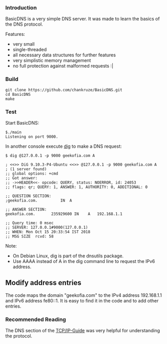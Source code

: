 
### Introduction

BasicDNS is a very simple DNS server.
It was made to learn the basics of the DNS protocol.

Features:
* very small
* single-threaded
* all necessary data structures for further features
* very simplistic memory management
* no full protection against malformed requests :|

### Build

```
git clone https://github.com/chankruze/BasicDNS.git
cd BasicDNS
make
```

### Test

Start BasicDNS:
```
$./main
Listening on port 9000.
```

In another console execute [dig](http://linux.die.net/man/1/dig) to make a DNS request:

```
$ dig @127.0.0.1 -p 9000 geekofia.com A

; <<>> DiG 9.10.3-P4-Ubuntu <<>> @127.0.0.1 -p 9000 geekofia.com A
; (1 server found)
;; global options: +cmd
;; Got answer:
;; ->>HEADER<<- opcode: QUERY, status: NOERROR, id: 24053
;; flags: qr; QUERY: 1, ANSWER: 1, AUTHORITY: 0, ADDITIONAL: 0

;; QUESTION SECTION:
;geekofia.com.			IN	A

;; ANSWER SECTION:
geekofia.com.		235929600 IN	A	192.168.1.1

;; Query time: 0 msec
;; SERVER: 127.0.0.1#9000(127.0.0.1)
;; WHEN: Mon Oct 15 20:33:54 IST 2018
;; MSG SIZE  rcvd: 58
```

Note:
- On Debian Linux, dig is part of the dnsutils package.
- Use AAAA instead of A in the dig command line to request the IPv6 address.

## Modify address entries

The code maps the domain "geekofia.com" to the IPv4 address 192.168.1.1 and IPv6 address fe80::1.
It is easy to find it in the code and to add other entries.

### Recommended Reading

The DNS section of the [TCP/IP-Guide](http://www.tcpipguide.com/free/t_TCPIPDomainNameSystemDNS.htm) was very helpful for understanding the protocol.
